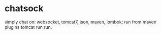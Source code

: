 # chatsock
simply chat on: websocket, tomcat7, json, maven, lombok;
run from maven plugins tomcat run;run.
